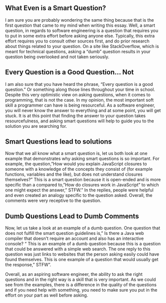 ## What Even is a Smart Question? 

I am sure you are probably wondering the same thing because that is the first question that came to my mind when writing this essay. Well, a smart question, in regards to software engineering is a question that requires you to put in some extra effort before asking anyone else. Typically, this extra effort requires you to consult other sources first, and do prior research about things related to your question. On a site like StackOverflow, which is meant for technical questions, asking a “dumb” question results in your question being overlooked and not taken seriously. 

## Every Question is a Good Question… Not

I am also sure that you have heard the phrase, “Every question is a good question.” Or something along those lines throughout your time in school. Despite this very optimistic view on asking questions, when it comes to programming, that is not the case. In my opinion, the most important soft skill a programmer can have is being resourceful. As a software engineer, you will never know the answer to everything and at some point, you will get stuck. It is at this point that finding the answer to your question takes resourcefulness, and asking smart questions will help to guide you to the solution you are searching for. 

## Smart Questions lead to solutions

Now that we all know what a smart question is, let us both look at one example that demonstrates why asking smart questions is so important. For example, the question,”How would you explain JavaScript closures to someone with a knowledge of the concepts they consist of (for example functions, variables and the like), but does not understand closures themselves?” This is a smart question because it is open-ended and is more specific than a compared to,”How do closures work in JavaScript” to which one might expect the answer,” STFW.” In the replies, people were helpful and even created an analogy specific to the question asked. Overall, the comments were very receptive to the question. 

## Dumb Questions Lead to Dumb Comments

Now, let us take a look at an example of a dumb question. One question that does not fulfill the smart question guidelines is,” Is there a Java web compiler that doesn't require an account and also has an interactive console? “ This is an example of a dumb question because this is a question that could be answered with a simple web search. The one reply to this question was just links to websites that the person asking easily could have found themselves. This is one example of a question that would usually get the response,” STFW”. 

Overall, as an aspiring software engineer, the ability to ask the right questions and in the right way is a skill that is very important. As we could see from the examples, there is a difference in the quality of the questions and if you need help with something, you need to make sure you put in the effort on your part as well before asking. 
